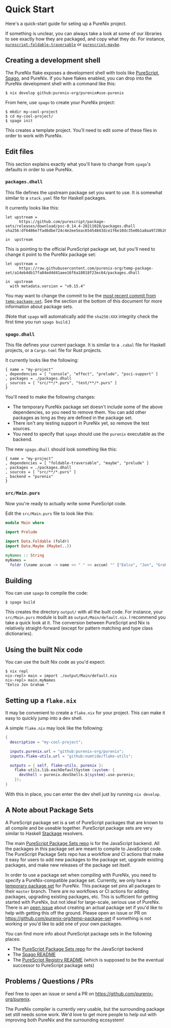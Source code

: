 # Quick Start

Here's a quick-start guide for seting up a PureNix project.

If something is unclear, you can always take a look at some of our libraries to see exactly how they are packaged, and copy what they do.
For instance, [`purescript-foldable-traversable`](https://github.com/purenix-org/purescript-foldable-traversable) or [`purescript-maybe`](https://github.com/purenix-org/purescript-maybe).

## Creating a development shell

The PureNix flake exposes a development shell with tools like [PureScript](https://github.com/purescript/purescript), [Spago](https://github.com/purescript/spago), and PureNix.
If you have flakes enabled, you can drop into the PureNix development shell with a command like this:

```console
$ nix develop github:purenix-org/purenix#use-purenix
```

From here, use `spago` to create your PureNix project:

```console
$ mkdir my-cool-project
$ cd my-cool-project/
$ spago init
```

This creates a template project.  You'll need to edit some of these files in order to work with PureNix.

## Edit files

This section explains exactly what you'll have to change from `spago`'s defaults in order to use PureNix.

### `packages.dhall`

This file defines the upstream package set you want to use.
It is somewhat similar to a `stack.yaml` file for Haskell packages.

It currently looks like this:

```dhall
let upstream =
      https://github.com/purescript/package-sets/releases/download/psc-0.14.4-20211028/packages.dhall sha256:df6486e7fad6dbe724c4e2ee5eac65454843dce1f6e10dc35e0b1a8aa9720b26

in  upstream
```

This is pointing to the official PureScript package set, but you'll need to change it point to the PureNix package set:

```dhall
let upstream =
      https://raw.githubusercontent.com/purenix-org/temp-package-set/a14eb4db17fa84ed4d41aee16f6a18018f23ec64/packages.dhall

in  upstream
  with metadata.version = "v0.15.4"
```

You may want to change the commit to be the [most recent commit from `temp-package-set`](https://github.com/purenix-org/temp-package-set/commits/main).
See the section at the bottom of this document for more information about package sets.

(Note that `spago` will automatically add the `sha256:XXX` integrity check the first time you run `spago build`.)

### `spago.dhall`

This file defines your current package.
It is similar to a `.cabal` file for Haskell projects, or a `Cargo.toml` file for Rust projects.

It currently looks like the following:

```dhall
{ name = "my-project"
, dependencies = [ "console", "effect", "prelude", "psci-support" ]
, packages = ./packages.dhall
, sources = [ "src/**/*.purs", "test/**/*.purs" ]
}
```

You'll need to make the following changes:

-   The temporary PureNix package set doesn't include some of the above dependencies, so you need to remove them.
    You can add other packages as long as they are defined in the package set.
-   There isn't any testing support in PureNix yet, so remove the test sources.
-   You need to specify that `spago` should use the `purenix` executable as the backend.

The new `spago.dhall` should look something like this:

```dhall
{ name = "my-project"
, dependencies = [ "foldable-traversable", "maybe", "prelude" ]
, packages = ./packages.dhall
, sources = [ "src/**/*.purs" ]
, backend = "purenix"
}
```

### `src/Main.purs`

Now you're ready to actually write some PureScript code.

Edit the `src/Main.purs` file to look like this:

```purescript
module Main where

import Prelude

import Data.Foldable (foldr)
import Data.Maybe (Maybe(..))

myNames :: String
myNames =
  foldr (\name accum -> name <> " " <> accum) "" ["Eelco", "Jon", "Graham"]
```

## Building

You can use `spago` to compile the code:

```console
$ spago build
```

This creates the directory `output/` with all the built code.
For instance, your `src/Main.purs` module is built as `output/Main/default.nix`.
I recommend you take a quick look at it.
The conversion between PureScript and Nix is relatively straight-forward (except for pattern matching and type class dictionaries).

## Using the built Nix code

You can use the built Nix code as you'd expect:

```console
$ nix repl
nix-repl> main = import ./output/Main/default.nix
nix-repl> main.myNames
"Eelco Jon Graham "
```

## Setting up a `flake.nix`

It may be convenient to create a `flake.nix` for your project.
This can make it easy to quickly jump into a dev shell.

A simple `flake.nix` may look like the following:

```nix
{
  description = "my-cool-project";

  inputs.purenix.url = "github:purenix-org/purenix";
  inputs.flake-utils.url = "github:numtide/flake-utils";

  outputs = { self, flake-utils, purenix }:
    flake-utils.lib.eachDefaultSystem (system: {
      devShell = purenix.devShells.${system}.use-purenix;
    });
}
```

With this in place, you can enter the dev shell just by running `nix develop`.

## A Note about Package Sets

A PureScript package set is a set of PureScript packages that are known to all compile and be useable together.
PureScript package sets are very similar to Haskell [Stackage](https://www.stackage.org/) resolvers.

The main [PureScript Package Sets repo](https://github.com/purescript/package-sets) is for the JavaScript backend.
All the packages in this package set are meant to compile to JavaScript code.
The PureScript Package Sets repo has a workflow and CI actions that make it easy for users to add new packages to the package set, upgrade existing packages, and make new releases of the package set itself.

In order to use a package set when compiling with PureNix, you need to specify a PureNix-compatible package set.
Currently, we only have a [temporary package set](https://github.com/purenix-org/temp-package-set) for PureNix.
This package set pins all packages to their `master` branch.
There are no workflows or CI actions for adding packages, upgrading existing packages, etc.
This is sufficient for getting started with PureNix, but not ideal for large-scale, serious use of PureNix.
There is an [open issue](https://github.com/purenix-org/purenix/issues/36) about creating an actual package set if you'd like to help with getting this off the ground.
Please open an issue or PR on <https://github.com/purenix-org/temp-package-set> if something is not working or you'd like to add one of your own packages.

You can find more info about PureScript package sets in the following places:

- The [PureScript Package Sets repo](https://github.com/purescript/package-sets) for the JavaScript backend
- The [Spago README](https://github.com/purescript/spago)
- The [PureScript Registry README](https://github.com/purescript/registry/) (which is supposed to be the eventual successor to PureScript package sets)

## Problems / Questions / PRs

Feel free to open an issue or send a PR on <https://github.com/purenix-org/purenix>.

The PureNix compiler is currently very usable, but the surrounding package set still needs some work.
We'd love to get more people to help out with improving both PureNix and the surrounding ecosystem!
